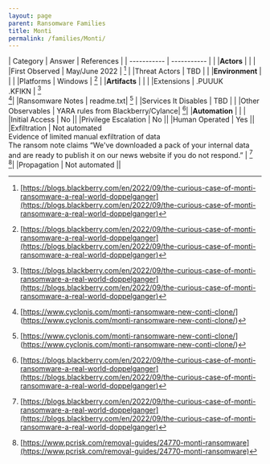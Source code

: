 ```yaml
---
layout: page
parent: Ransomware Families
title: Monti
permalink: /families/Monti/
---
```


| Category | Answer | References | 
| ----------- | ----------- | | 
|**Actors** | | |
|First Observed | May/June 2022 | [^1] |
|Threat Actors | TBD | |
|**Environment** | | |
|Platforms | Windows | [^1] |
|**Artifacts** | | |
|Extensions | .PUUUK<br>.KFIKN | [^1]<br>[^2]|
|Ransomware Notes | readme.txt| [^2] |
|Services It Disables | TBD | |
|Other Observables | YARA rules from Blackberry/Cylance| [^1]|
|**Automation** | | |
|Initial Access | No ||
|Privilege Escalation | No ||
|Human Operated | Yes ||
|Exfiltration | Not automated<br>Evidence of limited manual exfiltration of data<br>The ransom note claims “We've downloaded a pack of your internal data and are ready to publish it on our news website if you do not respond.”  | [^1]<br>[^4]|
|Propagation | Not automated ||


[^1]: [https://blogs.blackberry.com/en/2022/09/the-curious-case-of-monti-ransomware-a-real-world-doppelganger](https://blogs.blackberry.com/en/2022/09/the-curious-case-of-monti-ransomware-a-real-world-doppelganger)
[^2]: [https://www.cyclonis.com/monti-ransomware-new-conti-clone/] (https://www.cyclonis.com/monti-ransomware-new-conti-clone/)
[^3]: [https://www.hivepro.com/monti-ransomware-infiltrates-networks-via-the-well-known-log4shell/](https://www.hivepro.com/monti-ransomware-infiltrates-networks-via-the-well-known-log4shell/)
[^4]: [https://www.pcrisk.com/removal-guides/24770-monti-ransomware](https://www.pcrisk.com/removal-guides/24770-monti-ransomware)
